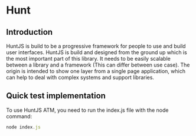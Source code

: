 # Hunt

## Introduction

HuntJS is build to be a progressive framework for people to use and build user interfaces. HuntJS is build and designed from the ground up which is the most important part of this library. It needs to be easily scalable between a library and a framework (This can differ between use case). The origin is intended to show one layer from a single page application, which can help to deal with complex systems and support libraries.

## Quick test implementation
To use HuntJS ATM, you need to run the index.js file with the node command:
```TypeScript
node index.js
```
